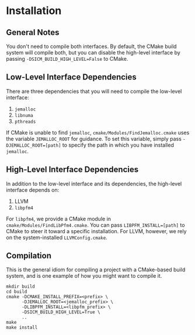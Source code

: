 # Installation

## General Notes

You don't need to compile both interfaces. By default, the CMake build system
will compile both, but you can disable the high-level interface by passing
`-DSICM_BUILD_HIGH_LEVEL=False` to CMake.

## Low-Level Interface Dependencies

There are three dependencies that you will need to compile the low-level interface:
1. `jemalloc`
2. `libnuma`
3. `pthreads`

If CMake is unable to find `jemalloc`, `cmake/Modules/FindJemalloc.cmake` uses the variable
`JEMALLOC_ROOT` for guidance. To set this variable, simply pass
`-DJEMALLOC_ROOT=[path]` to specify the path in which you have installed
`jemalloc`.

## High-Level Interface Dependencies

In addition to the low-level interface and its dependencies, the high-level interface depends on:
1. LLVM
2. `libpfm4`

For `libpfm4`, we provide a CMake module in `cmake/Modules/FindLibPfm4.cmake`. You can pass
`LIBPFM_INSTALL=[path]` to CMake to steer it toward a specific installation. For LLVM, however,
we rely on the system-installed `LLVMConfig.cmake`.

## Compilation

This is the general idiom for compiling a project with a CMake-based build system, and is
one example of how you might want to compile it.

```
mkdir build
cd build
cmake -DCMAKE_INSTALL_PREFIX=<prefix> \
      -DJEMALLOC_ROOT=<jemalloc_prefix> \
      -DLIBPFM_INSTALL=<libpfm_prefix> \
      -DSICM_BUILD_HIGH_LEVEL=True \
      ..
make
make install
```
